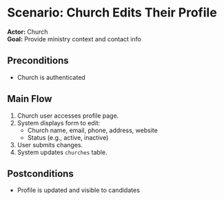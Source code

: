 # Scenario: Church Edits Their Profile

**Actor:** Church  
**Goal:** Provide ministry context and contact info

## Preconditions
- Church is authenticated

## Main Flow
1. Church user accesses profile page.
2. System displays form to edit:
   - Church name, email, phone, address, website
   - Status (e.g., active, inactive)
3. User submits changes.
4. System updates `churches` table.

## Postconditions
- Profile is updated and visible to candidates
